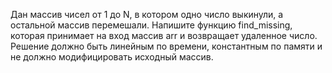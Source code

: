 
Дан массив чисел от 1 до N, в котором одно число выкинули,
а остальной массив перемешали. Напишите функцию find_missing,
которая принимает на вход массив arr и возвращает удаленное число.
Решение должно быть линейным по времени,
константным по памяти и не должно модифицировать исходный массив.
